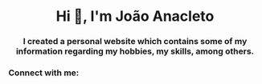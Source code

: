 <h1 align="center">Hi 👋, I'm João Anacleto</h1>
<h3 align="center">I created a personal website which contains some of my information regarding my hobbies, my skills, among others.</h3>

<h3 align="left">Connect with me:</h3>
<p align="left">
</p>

